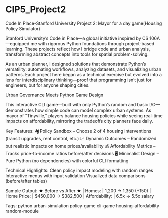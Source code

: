 # CIP5_Project2
Code In Place-Stanford University
Project 2: Mayor for a day game(Housing Policy Simulator)

Stanford University’s Code in Place—a global initiative inspired by CS 106A—equipped me with rigorous Python foundations through project-based learning. These projects reflect how I bridge code and urban analysis, transforming abstract concepts into tools for spatial problem-solving.

As an urban planner, I designed solutions that demonstrate Python’s versatility: automating workflows, analyzing datasets, and visualizing urban patterns. Each project here began as a technical exercise but evolved into a lens for interdisciplinary thinking—proof that programming isn’t just for engineers, but for anyone shaping cities.

Urban Governance Meets Python Game Design

This interactive CLI game—built with only Python’s random and basic I/O—demonstrates how simple code can model complex urban systems. As mayor of "Tinyville," players balance housing policies while seeing real-time impacts on affordability, mirroring the tradeoffs city planners face daily.

Key Features:
🏘Policy Sandbox – Choose 2 of 4 housing interventions (transit upgrades, rent control, etc.)
📈 Dynamic Outcomes – Randomized but realistic impacts on home prices/availability
💰 Affordability Metrics – Tracks price-to-income ratios before/after decisions
🖥️ Minimalist Design – Pure Python (no dependencies) with colorful CLI formatting

Technical Highlights:
Clean policy impact modeling with random ranges
Interactive menus with input validation
Visualized data comparisons (before/after tables)

Sample Output:
★ Before vs After ★
| Homes:        |  1,200 →  1,350 (+150)
| Home Price:   | $450,000 → $382,500
| Affordability: |     6.5x →     5.5x salary

Tags:
python urban-simulation policy-game cli-game housing-affordability random-module
